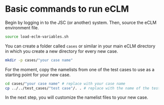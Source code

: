 # Basic commands to run eCLM

Begin by logging in to the JSC (or another) system. Then, source the eCLM environment file.

```sh
source load-eclm-variables.sh
```

You can create a folder called `cases` or similar in your main eCLM directory in which you create a new directory for every new case.

```sh
mkdir -p cases/"your case name"
```

For the moment, copy the namelists from one of the test cases to use as a starting point for your new case.

```sh
cd cases/"your case name" # replace with your case name
cp ../../test_cases/"test case"/. . # replace with the name of the test case
```

In the next step, you will customize the namelist files to your new case.










